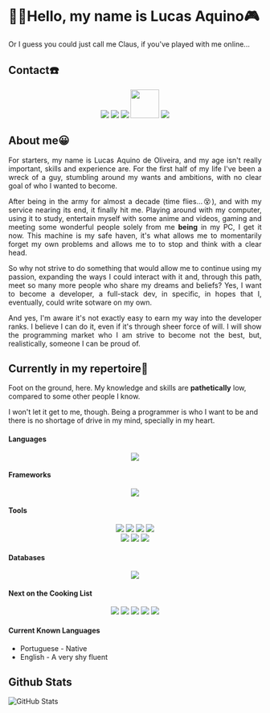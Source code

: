 # 👨‍💻Hello, my name is Lucas Aquino🎮

<p>Or I guess you could just call me Claus, if you've played with me online...</p>

## Contact☎️

<div align="center">
    <a href="www.linkedin.com/in/lucasaquinodeoliveira" target="linkedin"><img src="https://img.shields.io/badge/-LinkedIn-%230077B5?style=for-the-badge&logo=linkedin&logoColor=white" target="_blank"></a>
    <a href="https://github.com/clausalaerth" target="github"><img src="https://img.shields.io/badge/github-%23121011.svg?style=for-the-badge&logo=github&logoColor=white" target="_blank"></a>
    <a href = "mailto:lc.aquinodeoliveira@gmail.com"><img src="https://img.shields.io/badge/Gmail-D14836?style=for-the-badge&logo=gmail&logoColor=white" target="_blank"></a>
    <a href="https://www.dio.me/users/lukhasaquino" target="dio"><img src="https://hermes.digitalinnovation.one/assets/diome/logo-full.svg" width="57" target="_blank"></a>
    <a href="https://steamcommunity.com/id/clausalaerth/" target="steam"><img src="https://img.shields.io/badge/steam-%23000000.svg?style=for-the-badge&logo=steam&logoColor=white" target="_blank"></a>
</div>

## About me😀

<p align="justify">
    For starters, my name is Lucas Aquino de Oliveira, and my age isn't really important, skills and experience are. For the first half of my life I've been a wreck of a guy, stumbling around my wants and ambitions, with no clear goal of who I wanted to become.
</p>

<p align="justify">
    After being in the army for almost a decade (time flies...&#128565), and with my service nearing its end, it finally hit me. Playing around with my computer, using it to study, entertain myself with some anime and videos, gaming and meeting some wonderful people solely from me <strong>being</strong> in my PC, I get it now. This machine is my safe haven, it's what allows me to momentarily forget my own problems and allows me to to stop and think with a clear head.
</p>

<p align="justify">
    So why not strive to do something that would allow me to continue using my passion, expanding the ways I could interact with it and, through this path, meet so many more people who share my dreams and beliefs? Yes, I want to become a developer, a full-stack dev, in specific, in hopes that I, eventually, could write sotware on my own. 
</p>

<p align="justify">
    And yes, I'm aware it's not exactly easy to earn my way into the developer ranks. I believe I can do it, even if it's through sheer force of will. I will show the programming market who I am strive to become not the best, but, realistically, someone I can be proud of.
</p>

## Currently in my repertoire📖

<p>
    Foot on the ground, here. My knowledge and skills are <strong>pathetically</strong> low, compared to some other people I know.
</p>
<p>
    I won't let it get to me, though. Being a programmer is who I want to be and there is no shortage of drive in my mind, specially in my heart.
</p>

#### Languages

<div align="center">
    <img src="https://img.shields.io/badge/python-3670A0?style=for-the-badge&logo=python&logoColor=ffdd54" target="_blank">
</div>

#### Frameworks

<div align="center">
    <img src="https://img.shields.io/badge/django-%23092E20.svg?style=for-the-badge&logo=django&logoColor=white" target="_blank">
</div>

#### Tools

<div align="center">
    <img src="https://img.shields.io/badge/html5-%23E34F26.svg?style=for-the-badge&logo=html5&logoColor=white" target="_blank">
    <img src="https://img.shields.io/badge/css3-%231572B6.svg?style=for-the-badge&logo=css3&logoColor=white" target="_blank">
    <img src="https://img.shields.io/badge/Microsoft_Word-2B579A?style=for-the-badge&logo=microsoft-word&logoColor=white">
    <img src="https://img.shields.io/badge/Microsoft_Excel-217346?style=for-the-badge&logo=microsoft-excel&logoColor=white">
</div>

<div align="center">
    <img src="https://img.shields.io/badge/markdown-%23000000.svg?style=for-the-badge&logo=markdown&logoColor=white">
    <img src="https://img.shields.io/badge/git-%23F05033.svg?style=for-the-badge&logo=git&logoColor=white">
    <img src="https://img.shields.io/badge/github-%23121011.svg?style=for-the-badge&logo=github&logoColor=white">
</div>

#### Databases

<div align="center">
    <img src="https://img.shields.io/badge/mysql-4479A1.svg?style=for-the-badge&logo=mysql&logoColor=white" target="_blank">
</div>

#### Next on the Cooking List

<div align="center">
    <img src="https://img.shields.io/badge/javascript-%23323330.svg?style=for-the-badge&logo=javascript&logoColor=%23F7DF1E" target="_blank">
    <img src="https://img.shields.io/badge/typescript-%23007ACC.svg?style=for-the-badge&logo=typescript&logoColor=white" target="_blank">
    <img src="https://img.shields.io/badge/react-%2320232a.svg?style=for-the-badge&logo=react&logoColor=%2361DAFB" target="_blank">
    <img src="https://img.shields.io/badge/node.js-6DA55F?style=for-the-badge&logo=node.js&logoColor=white" target="_blank">
    <img src="https://img.shields.io/badge/power_bi-F2C811?style=for-the-badge&logo=powerbi&logoColor=black" target="_blank">
</div>

#### Current Known Languages

* Portuguese - Native
* English - A very shy fluent

## Github Stats

![GitHub Stats](https://github-readme-stats.vercel.app/api?username=ClausAlaerth&theme=transparent&bg_color=000&border_color=30A3DC&show_icons=true&icon_color=30A3DC&title_color=E94D5F&text_color=FFF)
